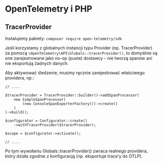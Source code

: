 # OpenTelemetry i PHP

## TracerProvider

Instalujemy pakiety: `composer require open-telemetry/sdk`

Jeśli korzystamy z globalnych instancji typu <Signal>Provider (np. TracerProvider) za pomocą `\OpenTelemetry\API\Globals::tracerProvider()`, to domyślnie są one zarejestrowane jako no-op (puste) dostawcy – nie tworzą spanów ani nie eksportują żadnych danych.

Aby aktywować śledzenie, musimy ręcznie zarejestrować właściwego providera, np.:
```
// ....

$tracerProvider = TracerProvider::builder()->addSpanProcessor(
    new SimpleSpanProcessor(
        (new ConsoleSpanExporterFactory())->create()
    )
)->build();

$configurator = Configurator::create()
    ->withTracerProvider($tracerProvider);

$scope = $configurator->activate();

// ....
```

Po tym wywołaniu Globals::tracerProvider() zwraca realnego providera, który działa zgodnie z konfiguracją (np. eksportuje trace'y do OTLP).
